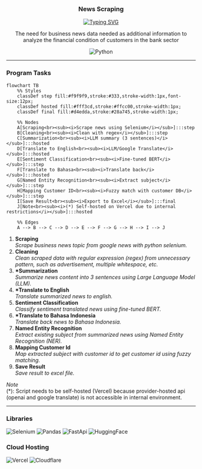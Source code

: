 <p align="center">
  <h3 align="center">News Scraping</h3>
</p>

<p align="center">
  <a href="https://git.io/typing-svg"><img src="https://readme-typing-svg.demolab.com?font=Fira+Code&pause=1000&center=true&vCenter=true&width=435&lines=End-to-end+news+scraping" alt="Typing SVG" /></a>
</p>

<p align="center">
  The need for business news data needed as additional information to analyze the financial condition of customers in the bank sector
</p>

<p align="center">
    <img alt="Python" title="Python" src="https://img.shields.io/badge/python-3670A0?style=for-the-badge&logo=python&logoColor=ffdd54"/>
</p>

---

### Program Tasks

```mermaid
flowchart TB
    %% Styles
    classDef step fill:#f9f9f9,stroke:#333,stroke-width:1px,font-size:12px;
    classDef hosted fill:#fff3cd,stroke:#ffcc00,stroke-width:1px;
    classDef final fill:#d4edda,stroke:#28a745,stroke-width:1px;

    %% Nodes
    A[Scraping<br><sub><i>Scrape news using Selenium</i></sub>]:::step
    B[Cleaning<br><sub><i>Clean with regex</i></sub>]:::step
    C[Summarization<br><sub><i>LLM summary (3 sentences)</i></sub>]:::hosted
    D[Translate to English<br><sub><i>LLM/Google Translate</i></sub>]:::hosted
    E[Sentiment Classification<br><sub><i>Fine-tuned BERT</i></sub>]:::step
    F[Translate to Bahasa<br><sub><i>Translate back</i></sub>]:::hosted
    G[Named Entity Recognition<br><sub><i>Extract subject</i></sub>]:::step
    H[Mapping Customer ID<br><sub><i>Fuzzy match with customer DB</i></sub>]:::step
    I[Save Result<br><sub><i>Export to Excel</i></sub>]:::final
    J[Note<br><sub><i>(*) Self-hosted on Vercel due to internal restrictions</i></sub>]:::hosted

    %% Edges
    A --> B --> C --> D --> E --> F --> G --> H --> I --> J
```

1. **Scraping** <br> *Scrape business news topic from google news with python selenium.*
2. **Cleaning** <br> *Clean scraped data with regular expression (regex) from unnecessary pattern, such as advertisement, multiple whitespace, etc.*
3. **\*Summarization** <br> *Summarize news content into 3 sentences using Large Language Model (LLM).*
4. **\*Translate to English** <br> *Translate summarized news to english.*
5. **Sentiment Classification** <br> *Classify sentiment translated news using fine-tuned BERT.*
6. **\*Translate to Bahasa Indonesia** <br> *Translate back news to Bahasa Indonesia.*
7. **Named Entity Recognition** <br> *Extract existing subject from summarized news using Named Entity Recognition (NER).*
8. **Mapping Customer Id** <br> *Map extracted subject with customer id to get customer id using fuzzy matching.*
9. **Save Result** <br> *Save result to excel file.*

*Note* <br>
(*): Script needs to be self-hosted (Vercel) because provider-hosted api (openai and google translate) is not accessible in internal environment. 

---

### Libraries

<p align="left">
<img alt="Selenium" title="Selenium" src="https://img.shields.io/badge/Selenium-43B02A?logo=selenium&logoColor=fff"/>
<img alt="Pandas" title="Pandas" src="https://img.shields.io/badge/Pandas-150458?logo=pandas&logoColor=fff"/>
<img alt="FastApi" title="FastApi" src="https://img.shields.io/badge/FastAPI-009485.svg?logo=fastapi&logoColor=white"/>
<img alt="HuggingFace" title="HuggingFace" src="https://img.shields.io/badge/Hugging%20Face-FFD21E?logo=huggingface&logoColor=000"/>
</p>

### Cloud Hosting

<p align="left">
<img alt="Vercel" title="Vercel" src="https://img.shields.io/badge/Vercel-%23000000.svg?logo=vercel&logoColor=white"/>
<img alt="Cloudflare" title="Cloudflare" src="https://img.shields.io/badge/Cloudflare-F38020?logo=Cloudflare&logoColor=white"/>
</p>

